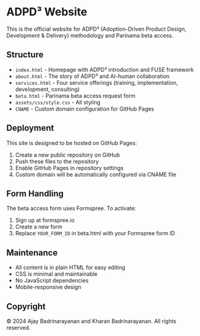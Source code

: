# ADPD³ Website

This is the official website for ADPD³ (Adoption-Driven Product Design, Development & Delivery) methodology and Parinama beta access.

## Structure

- `index.html` - Homepage with ADPD³ introduction and FUSE framework
- `about.html` - The story of ADPD³ and AI-human collaboration
- `services.html` - Four service offerings (training, implementation, development, consulting)
- `beta.html` - Parinama beta access request form
- `assets/css/style.css` - All styling
- `CNAME` - Custom domain configuration for GitHub Pages

## Deployment

This site is designed to be hosted on GitHub Pages:

1. Create a new public repository on GitHub
2. Push these files to the repository
3. Enable GitHub Pages in repository settings
4. Custom domain will be automatically configured via CNAME file

## Form Handling

The beta access form uses Formspree. To activate:
1. Sign up at formspree.io
2. Create a new form
3. Replace `YOUR_FORM_ID` in beta.html with your Formspree form ID

## Maintenance

- All content is in plain HTML for easy editing
- CSS is minimal and maintainable
- No JavaScript dependencies
- Mobile-responsive design

## Copyright

© 2024 Ajay Badrinarayanan and Kharan Badrinarayanan. All rights reserved.